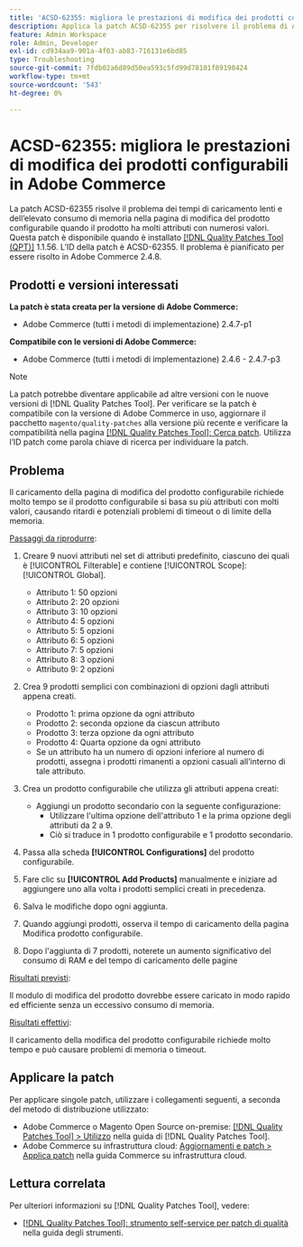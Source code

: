 ```yaml
---
title: 'ACSD-62355: migliora le prestazioni di modifica dei prodotti configurabili in Adobe Commerce'
description: Applica la patch ACSD-62355 per risolvere il problema di Adobe Commerce, a causa del quale il caricamento della pagina di modifica del prodotto configurabile rallenta quando il prodotto è basato su numerosi attributi con molti valori.
feature: Admin Workspace
role: Admin, Developer
exl-id: cd934aa9-901a-4f03-ab83-716131e6bd85
type: Troubleshooting
source-git-commit: 7fdb02a6d89d50ea593c5fd99d78101f89198424
workflow-type: tm+mt
source-wordcount: '543'
ht-degree: 0%

---
```


# ACSD-62355: migliora le prestazioni di modifica dei prodotti configurabili in Adobe Commerce

La patch ACSD-62355 risolve il problema dei tempi di caricamento lenti e dell’elevato consumo di memoria nella pagina di modifica del prodotto configurabile quando il prodotto ha molti attributi con numerosi valori. Questa patch è disponibile quando è installato [[!DNL Quality Patches Tool (QPT)]](/help/tools/quality-patches-tool/quality-patches-tool-to-self-serve-quality-patches.md) 1.1.56. L’ID della patch è ACSD-62355. Il problema è pianificato per essere risolto in Adobe Commerce 2.4.8.

## Prodotti e versioni interessati

**La patch è stata creata per la versione di Adobe Commerce:**

* Adobe Commerce (tutti i metodi di implementazione) 2.4.7-p1

**Compatibile con le versioni di Adobe Commerce:**

* Adobe Commerce (tutti i metodi di implementazione) 2.4.6 - 2.4.7-p3

>[!NOTE]
>
>La patch potrebbe diventare applicabile ad altre versioni con le nuove versioni di [!DNL Quality Patches Tool]. Per verificare se la patch è compatibile con la versione di Adobe Commerce in uso, aggiornare il pacchetto `magento/quality-patches` alla versione più recente e verificare la compatibilità nella pagina [[!DNL Quality Patches Tool]: Cerca patch](https://experienceleague.adobe.com/tools/commerce-quality-patches/index.html?lang=it). Utilizza l’ID patch come parola chiave di ricerca per individuare la patch.

## Problema

Il caricamento della pagina di modifica del prodotto configurabile richiede molto tempo se il prodotto configurabile si basa su più attributi con molti valori, causando ritardi e potenziali problemi di timeout o di limite della memoria.

<u>Passaggi da riprodurre</u>:

1. Creare 9 nuovi attributi nel set di attributi predefinito, ciascuno dei quali è [!UICONTROL Filterable] e contiene [!UICONTROL Scope]: [!UICONTROL Global].
   * Attributo 1: 50 opzioni
   * Attributo 2: 20 opzioni
   * Attributo 3: 10 opzioni
   * Attributo 4: 5 opzioni
   * Attributo 5: 5 opzioni
   * Attributo 6: 5 opzioni
   * Attributo 7: 5 opzioni
   * Attributo 8: 3 opzioni
   * Attributo 9: 2 opzioni

1. Crea 9 prodotti semplici con combinazioni di opzioni dagli attributi appena creati.
   * Prodotto 1: prima opzione da ogni attributo
   * Prodotto 2: seconda opzione da ciascun attributo
   * Prodotto 3: terza opzione da ogni attributo
   * Prodotto 4: Quarta opzione da ogni attributo
   * Se un attributo ha un numero di opzioni inferiore al numero di prodotti, assegna i prodotti rimanenti a opzioni casuali all’interno di tale attributo.

1. Crea un prodotto configurabile che utilizza gli attributi appena creati:
   * Aggiungi un prodotto secondario con la seguente configurazione:
      * Utilizzare l&#39;ultima opzione dell&#39;attributo 1 e la prima opzione degli attributi da 2 a 9.
      * Ciò si traduce in 1 prodotto configurabile e 1 prodotto secondario.
1. Passa alla scheda **[!UICONTROL Configurations]** del prodotto configurabile.
1. Fare clic su **[!UICONTROL Add Products]** manualmente e iniziare ad aggiungere uno alla volta i prodotti semplici creati in precedenza.
1. Salva le modifiche dopo ogni aggiunta.
1. Quando aggiungi prodotti, osserva il tempo di caricamento della pagina Modifica prodotto configurabile.
1. Dopo l&#39;aggiunta di 7 prodotti, noterete un aumento significativo del consumo di RAM e del tempo di caricamento delle pagine

<u>Risultati previsti</u>:

Il modulo di modifica del prodotto dovrebbe essere caricato in modo rapido ed efficiente senza un eccessivo consumo di memoria.

<u>Risultati effettivi</u>:

Il caricamento della modifica del prodotto configurabile richiede molto tempo e può causare problemi di memoria o timeout.

## Applicare la patch

Per applicare singole patch, utilizzare i collegamenti seguenti, a seconda del metodo di distribuzione utilizzato:

* Adobe Commerce o Magento Open Source on-premise: [[!DNL Quality Patches Tool] > Utilizzo](/help/tools/quality-patches-tool/usage.md) nella guida di [!DNL Quality Patches Tool].
* Adobe Commerce su infrastruttura cloud: [Aggiornamenti e patch > Applica patch](https://experienceleague.adobe.com/docs/commerce-cloud-service/user-guide/develop/upgrade/apply-patches.html?lang=it) nella guida Commerce su infrastruttura cloud.

## Lettura correlata

Per ulteriori informazioni su [!DNL Quality Patches Tool], vedere:

* [[!DNL Quality Patches Tool]: strumento self-service per patch di qualità](/help/tools/quality-patches-tool/quality-patches-tool-to-self-serve-quality-patches.md) nella guida degli strumenti.

